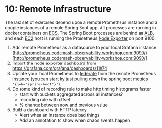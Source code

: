 # 10: Remote Infrastructure

The last set of exercises depend upon a remote Prometheus instance and a couple instances of a remote Spring Boot app.
All processes are running in docker containers on [ECS](https://aws.amazon.com/ecs/).
The Spring Boot processes are behind an [ALB](https://docs.aws.amazon.com/elasticloadbalancing/latest/application/introduction.html),
and each [EC2](https://aws.amazon.com/ec2/) host is running the Prometheus [Node Exporter](https://github.com/prometheus/node_exporter) on port 9100.


1. Add remote Prometheus as a datasource to your local Grafana instance (http://prometheus.codemash-observability-workshop.com:9090/)[http://prometheus.codemash-observability-workshop.com:9090/]
2. Import the node exporter dashboard from https://grafana.com/grafana/dashboards/11074
3. Update your local Prometheus to [federate](https://prometheus.io/docs/prometheus/latest/federation/) from the remote Prometheus instance (you can start by just pulling down the spring boot metrics `'{job="spring-boot"}'`).
4. Do some kind of recording rule to make http timing histograms faster
   * start with buckets aggregated across all instances?
   * recording rule with offset
   * % change between now and previous value
5. Build a dashboard with HTTP latency
   * Alert when an instance does bad things
   * Add an annotation to show when chaos events happen
 